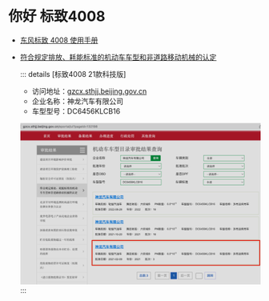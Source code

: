 # 你好 标致4008

- [东风标致 4008 使用手册](https://www.peugeot.com.cn/uploadfile/att/4008handbook.pdf)
- [符合规定排放、耗能标准的机动车车型和非道路移动机械的认定](http://gzcx.sthjj.beijing.gov.cn/eportal/ui?pageId=132198)

    ::: details [标致4008 21款科技版]
    - 访问地址：[gzcx.sthjj.beijing.gov.cn](http://gzcx.sthjj.beijing.gov.cn/eportal/ui?pageId=132198)
    - 企业名称：神龙汽车有限公司
    - 车型型号：DC6456KLCB16

    ![](public/images/emission-standards.png)
    :::